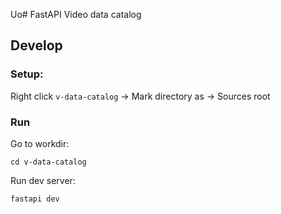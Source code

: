 Uo# FastAPI Video data catalog

## Develop

### Setup:

Right click `v-data-catalog` -> Mark directory as -> Sources root

### Run

Go to workdir:
```shell
cd v-data-catalog
```

Run dev server:
```shell
fastapi dev
```